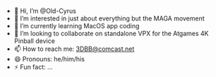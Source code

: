 - 👋 Hi, I’m @Old-Cyrus
- 👀 I’m interested in just about everything but the MAGA movement
- 🌱 I’m currently learning MacOS app coding
- 💞️ I’m looking to collaborate on standalone VPX for the Atgames 4K Pinball device
- 📫 How to reach me: 3DBB@comcast.net
- 😄 Pronouns: he/him/his
- ⚡ Fun fact: ...

<!---
Old-Cyrus/Old-Cyrus is a ✨ special ✨ repository because its `README.md` (this file) appears on your GitHub profile.
You can click the Preview link to take a look at your changes.
--->
